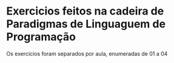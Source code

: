 # Exercicios feitos na cadeira de Paradigmas de Linguaguem de Programação

Os exercicios foram separados por aula, enumeradas de 01 a 04


